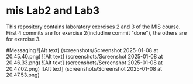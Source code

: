 # mis Lab2 and Lab3
This repository contains laboratory exercises 2 and 3 of the MIS course. First 4 commits are for exercise 2(includine commit "done"), the others are for exercise 3.

#Messaging
![Alt text] (screenshots/Screenshot 2025-01-08 at 20.45.40.png)
![Alt text] (screenshots/Screenshot 2025-01-08 at 20.46.33.png)
![Alt text] (screenshots/Screenshot 2025-01-08 at 20.47.02.png)
![Alt text] (screenshots/Screenshot 2025-01-08 at 20.47.53.png)
